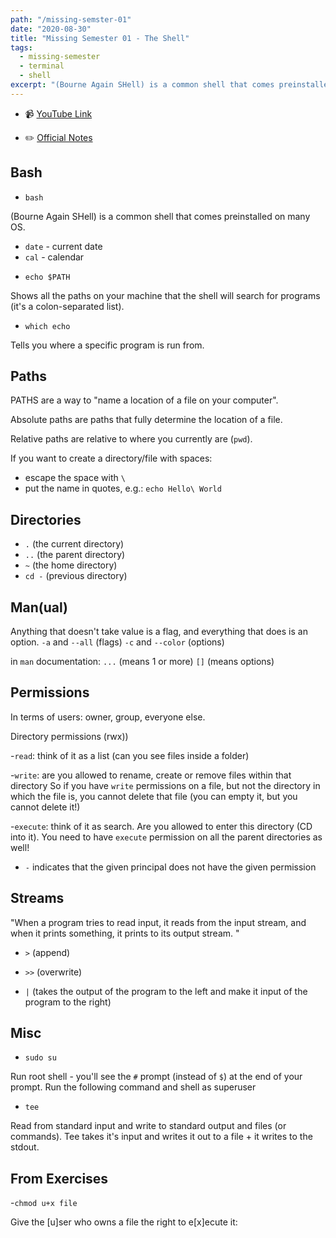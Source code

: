 ```yaml
---
path: "/missing-semster-01"
date: "2020-08-30"
title: "Missing Semester 01 - The Shell"
tags:
  - missing-semester
  - terminal
  - shell
excerpt: "(Bourne Again SHell) is a common shell that comes preinstalled on many OS."
---
```


- 📹 [YouTube Link](https://www.youtube.com/watch?v=Z56Jmr9Z34Q&list=PLyzOVJj3bHQuloKGG59rS43e29ro7I57J)

- ✏️ [Official Notes](https://missing.csail.mit.edu/2020/course-shell/)

## Bash

- `bash`

(Bourne Again SHell) is a common shell that comes preinstalled on many OS.

- `date` - current date
- `cal` - calendar

* `echo $PATH`

Shows all the paths on your machine that the shell will search for programs (it's a colon-separated list).

- `which echo`

Tells you where a specific program is run from.

## Paths

PATHS are a way to "name a location of a file on your computer".

Absolute paths are paths that fully determine the location of a file.

Relative paths are relative to where you currently are (`pwd`).

If you want to create a directory/file with spaces:

- escape the space with `\`
- put the name in quotes, e.g.: `echo Hello\ World`

## Directories

- `.` (the current directory)
- `..` (the parent directory)
- `~` (the home directory)
- `cd -` (previous directory)

## Man(ual)

Anything that doesn't take value is a flag, and everything that does is an option.
`-a` and `--all` (flags)
`-c` and `--color` (options)

in `man` documentation:
`...` (means 1 or more)
`[]` (means options)

## Permissions

In terms of users: owner, group, everyone else.

Directory permissions (rwx))

-`read`: think of it as a list (can you see files inside a folder)

-`write`: are you allowed to rename, create or remove files within that directory
So if you have `write` permissions on a file, but not the directory in which the file is, you cannot delete that file (you can empty it, but you cannot delete it!)

-`execute`: think of it as search. Are you allowed to enter this directory (CD into it). You need to have `execute` permission on all the parent directories as well!

- `-` indicates that the given principal does not have the given permission

## Streams

"When a program tries to read input, it reads from the input stream, and when it prints something, it prints to its output stream. "

- `>` (append)

- `>>` (overwrite)

- `|` (takes the output of the program to the left and make it input of the program to the right)

## Misc

- `sudo su`

Run root shell - you'll see the `#` prompt (instead of `$`) at the end of your prompt.
Run the following command and shell as superuser

- `tee`

Read from standard input and write to standard output and files (or commands). Tee takes it's input and writes it out to a file + it writes to the stdout.

## From Exercises

-`chmod u+x file`

Give the [u]ser who owns a file the right to e[x]ecute it:
